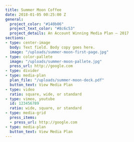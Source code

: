 ```yaml
---
title: Summer Moon Coffee
date: 2018-01-05 00:25:00 Z
general:
  project_color: "#140b06"
  project_text_color: "#8c6c53"
  project_details: An Account Winning Media Plan – 2017
sections:
- type: center-image
  body: Text field. Body copy goes here.
  image: "/uploads/summer-moon-first-page.jpg"
- type: color-pallete
  image: "/uploads/summer-moon-pallete.jpg"
  press_url: http://google.com
- type: divider
- type: media-plan
  plan_file: "/uploads/summer-moon-deck.pdf"
  button_text: View Media Plan
- type: video
  ratio: square, wide, or standard
- type: vimeo, youtube
  id: 123456789
  ratio: wide, square, or standard
- type: media-grid
  press_items:
  - press_url: http://google.com
- type: media-plan
  button_text: View Media Plan
---
```


